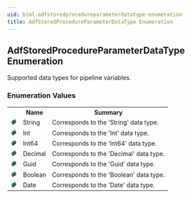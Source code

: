 ```yaml
---
uid: biml-adfstoredprocedureparameterdatatype-enumeration
title: AdfStoredProcedureParameterDataType Enumeration
---
```


## AdfStoredProcedureParameterDataType Enumeration

<div class="LanguageSummary"><div class ="SummaryItem">Supported data types for pipeline variables.</div></div>
<div class="EnumValueGroup">

### Enumeration Values

<table id="EnumValue" class="MemberList"><tbody><tr><th class="MemberTypeIconColumnHeader">&nbsp;</th><th class="MemberNameColumnHeader">Name</th><th class="MemberSummaryColumnHeader">Summary</th></tr><tr class="cd0"><td align="center" class="MemberTypeIcon"><img src="enumValue.png"></img></td><td class="MemberName">String</td><td class="MemberSummary"><div class ="SummaryItem">Corresponds to the 'String' data type.</div></td></tr><tr class="cd1"><td align="center" class="MemberTypeIcon"><img src="enumValue.png"></img></td><td class="MemberName">Int</td><td class="MemberSummary"><div class ="SummaryItem">Corresponds to the 'Int' data type.</div></td></tr><tr class="cd0"><td align="center" class="MemberTypeIcon"><img src="enumValue.png"></img></td><td class="MemberName">Int64</td><td class="MemberSummary"><div class ="SummaryItem">Corresponds to the 'Int64' data type.</div></td></tr><tr class="cd1"><td align="center" class="MemberTypeIcon"><img src="enumValue.png"></img></td><td class="MemberName">Decimal</td><td class="MemberSummary"><div class ="SummaryItem">Corresponds to the 'Decimal' data type.</div></td></tr><tr class="cd0"><td align="center" class="MemberTypeIcon"><img src="enumValue.png"></img></td><td class="MemberName">Guid</td><td class="MemberSummary"><div class ="SummaryItem">Corresponds to the 'Guid' data type.</div></td></tr><tr class="cd1"><td align="center" class="MemberTypeIcon"><img src="enumValue.png"></img></td><td class="MemberName">Boolean</td><td class="MemberSummary"><div class ="SummaryItem">Corresponds to the 'Boolean' data type.</div></td></tr><tr class="cd0"><td align="center" class="MemberTypeIcon"><img src="enumValue.png"></img></td><td class="MemberName">Date</td><td class="MemberSummary"><div class ="SummaryItem">Corresponds to the 'Date' data type.</div></td></tr></tbody></table>
</div>